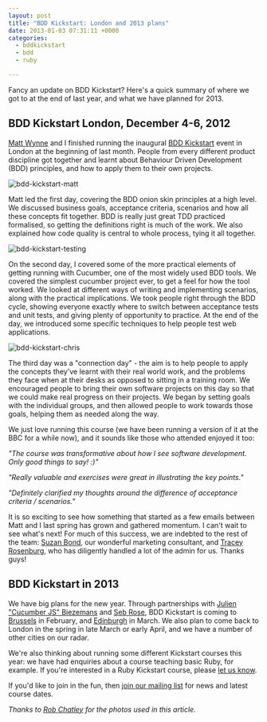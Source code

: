 ```yaml
---
layout: post
title: "BDD Kickstart: London and 2013 plans"
date: 2013-01-03 07:31:11 +0000
categories:
  - bddkickstart
  - bdd
  - ruby

---
```


Fancy an update on BDD Kickstart? Here's a quick summary of where we got to at the end of last year, and what we have planned for 2013.

## BDD Kickstart London, December 4-6, 2012

[Matt Wynne](http://mattwynne.net) and I finished running the inaugural [BDD Kickstart](http://bddkickstart.com) event in London at the beginning of last month. People from every different product discipline got together and learnt about Behaviour Driven Development (BDD) principles, and how to apply them to their own projects.

![bdd-kickstart-matt](http://chrismdp.com/files/bdd-kickstart-matt.jpg)

Matt led the first day, covering the BDD onion skin principles at a high level. We discussed business goals, acceptance criteria, scenarios and how all these concepts fit together. BDD is really just great TDD practiced formalised, so getting the definitions right is much of the work. We also explained how code quality is central to whole process, tying it all together.

![bdd-kickstart-testing](http://chrismdp.com/files/bdd-kickstart-testing.jpg)

On the second day, I covered some of the more practical elements of getting running with Cucumber, one of the most widely used BDD tools. We covered the simplest cucumber project ever, to get a feel for how the tool worked. We looked at different ways of writing and implementing scenarios, along with the practical implications. We took people right through the BDD cycle, showing everyone exactly where to switch between acceptance tests and unit tests, and giving plenty of opportunity to practice. At the end of the day, we introduced some specific techniques to help people test web applications.

![bdd-kickstart-chris](http://chrismdp.com/files/bdd-kickstart-chris.jpg)

The third day was a "connection day" - the aim is to help people to apply the concepts they've learnt with their real world work, and the problems they face when at their desks as opposed to sitting in a training room. We encouraged people to bring their own software projects on this day so that we could make real progress on their projects. We began by setting goals with the individual groups, and then allowed people to work towards those goals, helping them as needed along the way.

We just love running this course (we have been running a version of it at the BBC for a while now), and it sounds like those who attended enjoyed it too:

<p><i>"The course was transformative about how I see software development. Only good things to say! :)"</i></p>

<p><i>"Really valuable and exercises were great in illustrating the key points."</i></p>

<p><i>"Definitely clarified my thoughts around the difference of acceptance criteria / scenarios."</i></p>


It is so exciting to see how something that started as a few emails between Matt and I last spring has grown and gathered momentum. I can't wait to see what's next! For much of this success, we are indebted to the rest of the team: [Suzan Bond](http://suzanbond.com), our wonderful marketing consultant, and [Tracey Rosenburg](https://twitter.com/tsrosenberg), who has diligently handled a lot of the admin for us. Thanks guys!

## BDD Kickstart in 2013

We have big plans for the new year. Through partnerships with [Julien "Cucumber JS" Biezemans](http://twitter.com/jbpros) and [Seb Rose](https://twitter.com/sebrose), BDD Kickstart is coming to [Brussels](http://bddkickstart.com/dates#brussels) in February, and [Edinburgh](http://bddkickstart.com/dates#edinburgh) in March. We also plan to come back to London in the spring in late March or early April, and we have a number of other cities on our radar.

We're also thinking about running some different Kickstart courses this year: we have had enquiries about a course teaching basic Ruby, for example. If you're interested in a Ruby Kickstart course, please [let us know](mailto:hello@bddkickstart.com).

If you'd like to join in the fun, then [join our mailing list](http://bddkickstart.com) for news and latest course dates.

<p><i>Thanks to <a href='http://twitter.com/rchatley'>Rob Chatley</a> for the photos used in this article.</i></p>

